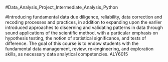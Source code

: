 #Data_Analysis_Project_Intermediate_Analysis_Python


#Introducing fundamental data due diligence, reliability, data correction and recoding processes and practices, in addition to expanding upon the earlier introduced approaches to discerning and validating patterns in data through sound applications of the scientific method, with a particular emphasis on hypothesis testing, the notion of statistical significance, and tests of difference.
The goal of this course is to endow students with the fundamental data management, review, re-engineering, and exploration skills, as necessary data analytical competencies. 
ALY6015
